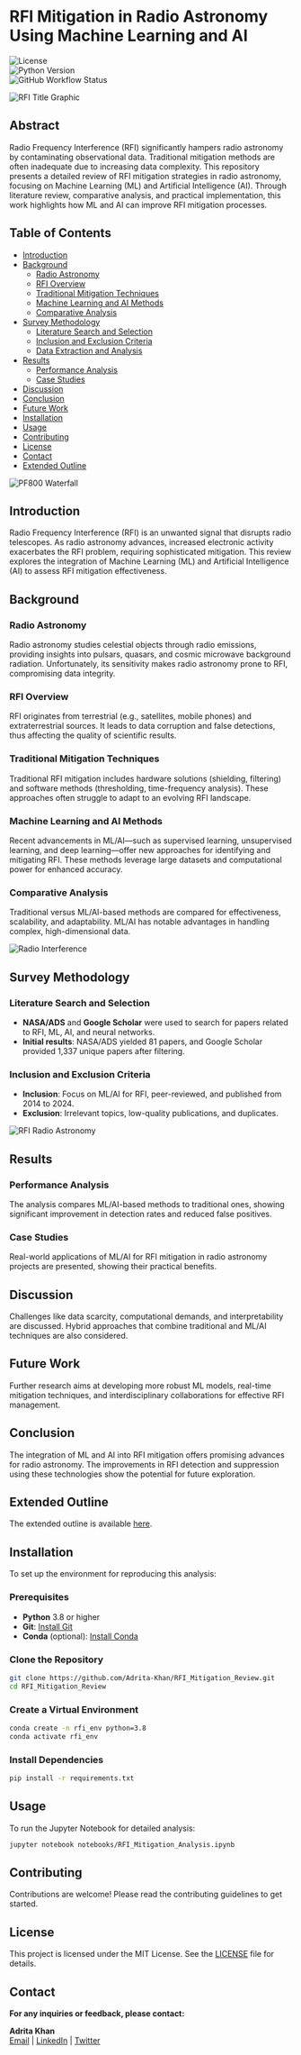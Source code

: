 # RFI Mitigation in Radio Astronomy Using Machine Learning and AI

![License](https://img.shields.io/badge/license-MIT-blue.svg)  
![Python Version](https://img.shields.io/badge/python-3.8%2B-blue.svg)  
![GitHub Workflow Status](https://img.shields.io/github/actions/workflow/status/Adrita-Khan/RFI_Mitigation_Review/rfi_mitigation_review.yml)


![RFI Title Graphic](https://legacy.nrao.edu/epo/aoc/puente/rfi/rfititlegrafic.jpg)

## Abstract

Radio Frequency Interference (RFI) significantly hampers radio astronomy by contaminating observational data. Traditional mitigation methods are often inadequate due to increasing data complexity. This repository presents a detailed review of RFI mitigation strategies in radio astronomy, focusing on Machine Learning (ML) and Artificial Intelligence (AI). Through literature review, comparative analysis, and practical implementation, this work highlights how ML and AI can improve RFI mitigation processes.

## Table of Contents

- [Introduction](#introduction)
- [Background](#background)
  - [Radio Astronomy](#radio-astronomy)
  - [RFI Overview](#rfi-overview)
  - [Traditional Mitigation Techniques](#traditional-mitigation-techniques)
  - [Machine Learning and AI Methods](#machine-learning-and-ai-methods)
  - [Comparative Analysis](#comparative-analysis)
- [Survey Methodology](#survey-methodology)
  - [Literature Search and Selection](#literature-search-and-selection)
  - [Inclusion and Exclusion Criteria](#inclusion-and-exclusion-criteria)
  - [Data Extraction and Analysis](#data-extraction-and-analysis)
- [Results](#results)
  - [Performance Analysis](#performance-analysis)
  - [Case Studies](#case-studies)
- [Discussion](#discussion)
- [Conclusion](#conclusion)
- [Future Work](#future-work)
- [Installation](#installation)
- [Usage](#usage)
- [Contributing](#contributing)
- [License](#license)
- [Contact](#contact)
- [Extended Outline](#extended-outline)

![PF800 Waterfall](https://info.nrao.edu/do/spectrum-management/PF800_waterfall.png.webp)

## Introduction

Radio Frequency Interference (RFI) is an unwanted signal that disrupts radio telescopes. As radio astronomy advances, increased electronic activity exacerbates the RFI problem, requiring sophisticated mitigation. This review explores the integration of Machine Learning (ML) and Artificial Intelligence (AI) to assess RFI mitigation effectiveness.

## Background

### Radio Astronomy

Radio astronomy studies celestial objects through radio emissions, providing insights into pulsars, quasars, and cosmic microwave background radiation. Unfortunately, its sensitivity makes radio astronomy prone to RFI, compromising data integrity.

### RFI Overview

RFI originates from terrestrial (e.g., satellites, mobile phones) and extraterrestrial sources. It leads to data corruption and false detections, thus affecting the quality of scientific results.

### Traditional Mitigation Techniques

Traditional RFI mitigation includes hardware solutions (shielding, filtering) and software methods (thresholding, time-frequency analysis). These approaches often struggle to adapt to an evolving RFI landscape.

### Machine Learning and AI Methods

Recent advancements in ML/AI—such as supervised learning, unsupervised learning, and deep learning—offer new approaches for identifying and mitigating RFI. These methods leverage large datasets and computational power for enhanced accuracy.

### Comparative Analysis

Traditional versus ML/AI-based methods are compared for effectiveness, scalability, and adaptability. ML/AI has notable advantages in handling complex, high-dimensional data.

![Radio Interference](https://public.nrao.edu/wp-content/uploads/2019/05/radio-interference.jpg)

## Survey Methodology

### Literature Search and Selection

- **NASA/ADS** and **Google Scholar** were used to search for papers related to RFI, ML, AI, and neural networks.
- **Initial results**: NASA/ADS yielded 81 papers, and Google Scholar provided 1,337 unique papers after filtering.

### Inclusion and Exclusion Criteria

- **Inclusion**: Focus on ML/AI for RFI, peer-reviewed, and published from 2014 to 2024.
- **Exclusion**: Irrelevant topics, low-quality publications, and duplicates.

![RFI Radio Astronomy](https://i0.wp.com/spacenews.com/wp-content/uploads/2023/07/rfi-radioastronomy.jpg?w=1600&ssl=1)

## Results

### Performance Analysis

The analysis compares ML/AI-based methods to traditional ones, showing significant improvement in detection rates and reduced false positives.

### Case Studies

Real-world applications of ML/AI for RFI mitigation in radio astronomy projects are presented, showing their practical benefits.

## Discussion

Challenges like data scarcity, computational demands, and interpretability are discussed. Hybrid approaches that combine traditional and ML/AI techniques are also considered.

## Future Work

Further research aims at developing more robust ML models, real-time mitigation techniques, and interdisciplinary collaborations for effective RFI management.

## Conclusion

The integration of ML and AI into RFI mitigation offers promising advances for radio astronomy. The improvements in RFI detection and suppression using these technologies show the potential for future exploration.


## Extended Outline

The extended outline is available [here](extended_outline.md).

## Installation

To set up the environment for reproducing this analysis:

### Prerequisites

- **Python** 3.8 or higher
- **Git**: [Install Git](https://git-scm.com/)
- **Conda** (optional): [Install Conda](https://docs.conda.io/en/latest/)

### Clone the Repository

```bash
git clone https://github.com/Adrita-Khan/RFI_Mitigation_Review.git
cd RFI_Mitigation_Review
```

### Create a Virtual Environment

```bash
conda create -n rfi_env python=3.8
conda activate rfi_env
```

### Install Dependencies

```bash
pip install -r requirements.txt
```

## Usage

To run the Jupyter Notebook for detailed analysis:

```bash
jupyter notebook notebooks/RFI_Mitigation_Analysis.ipynb
```

## Contributing

Contributions are welcome! Please read the contributing guidelines to get started.

## License

This project is licensed under the MIT License. See the [LICENSE](LICENSE) file for details.

## Contact

**For any inquiries or feedback, please contact:**

**Adrita Khan**  
[Email](mailto:adrita.khan.official@gmail.com) | [LinkedIn](https://www.linkedin.com/in/adrita-khan) | [Twitter](https://x.com/Adrita_)



